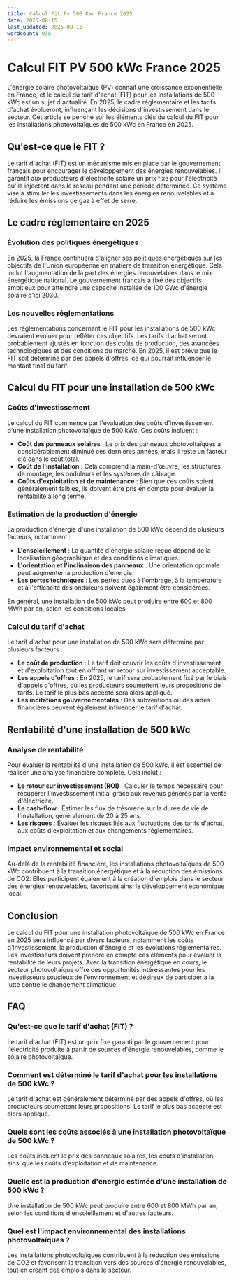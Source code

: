 ```yaml
---
title: Calcul Fit Pv 500 Kwc France 2025
date: 2025-08-15
last_updated: 2025-08-15
wordcount: 938
---
```


# Calcul FIT PV 500 kWc France 2025

L'énergie solaire photovoltaïque (PV) connaît une croissance exponentielle en France, et le calcul du tarif d'achat (FIT) pour les installations de 500 kWc est un sujet d'actualité. En 2025, le cadre réglementaire et les tarifs d'achat évolueront, influençant les décisions d'investissement dans le secteur. Cet article se penche sur les éléments clés du calcul du FIT pour les installations photovoltaïques de 500 kWc en France en 2025.

## Qu'est-ce que le FIT ?

Le tarif d'achat (FIT) est un mécanisme mis en place par le gouvernement français pour encourager le développement des énergies renouvelables. Il garantit aux producteurs d'électricité solaire un prix fixe pour l'électricité qu'ils injectent dans le réseau pendant une période déterminée. Ce système vise à stimuler les investissements dans les énergies renouvelables et à réduire les émissions de gaz à effet de serre.

## Le cadre réglementaire en 2025

### Évolution des politiques énergétiques

En 2025, la France continuera d'aligner ses politiques énergétiques sur les objectifs de l'Union européenne en matière de transition énergétique. Cela inclut l'augmentation de la part des énergies renouvelables dans le mix énergétique national. Le gouvernement français a fixé des objectifs ambitieux pour atteindre une capacité installée de 100 GWc d'énergie solaire d'ici 2030.

### Les nouvelles réglementations

Les réglementations concernant le FIT pour les installations de 500 kWc devraient évoluer pour refléter ces objectifs. Les tarifs d'achat seront probablement ajustés en fonction des coûts de production, des avancées technologiques et des conditions du marché. En 2025, il est prévu que le FIT soit déterminé par des appels d'offres, ce qui pourrait influencer le montant final du tarif.

## Calcul du FIT pour une installation de 500 kWc

### Coûts d'investissement

Le calcul du FIT commence par l'évaluation des coûts d'investissement d'une installation photovoltaïque de 500 kWc. Ces coûts incluent :

- **Coût des panneaux solaires** : Le prix des panneaux photovoltaïques a considérablement diminué ces dernières années, mais il reste un facteur clé dans le coût total.
- **Coût de l'installation** : Cela comprend la main-d'œuvre, les structures de montage, les onduleurs et les systèmes de câblage.
- **Coûts d'exploitation et de maintenance** : Bien que ces coûts soient généralement faibles, ils doivent être pris en compte pour évaluer la rentabilité à long terme.

### Estimation de la production d'énergie

La production d'énergie d'une installation de 500 kWc dépend de plusieurs facteurs, notamment :

- **L'ensoleillement** : La quantité d'énergie solaire reçue dépend de la localisation géographique et des conditions climatiques.
- **L'orientation et l'inclinaison des panneaux** : Une orientation optimale peut augmenter la production d'énergie.
- **Les pertes techniques** : Les pertes dues à l'ombrage, à la température et à l'efficacité des onduleurs doivent également être considérées.

En général, une installation de 500 kWc peut produire entre 600 et 800 MWh par an, selon les conditions locales.

### Calcul du tarif d'achat

Le tarif d'achat pour une installation de 500 kWc sera déterminé par plusieurs facteurs :

- **Le coût de production** : Le tarif doit couvrir les coûts d'investissement et d'exploitation tout en offrant un retour sur investissement acceptable.
- **Les appels d'offres** : En 2025, le tarif sera probablement fixé par le biais d'appels d'offres, où les producteurs soumettent leurs propositions de tarifs. Le tarif le plus bas accepté sera alors appliqué.
- **Les incitations gouvernementales** : Des subventions ou des aides financières peuvent également influencer le tarif d'achat.

## Rentabilité d'une installation de 500 kWc

### Analyse de rentabilité

Pour évaluer la rentabilité d'une installation de 500 kWc, il est essentiel de réaliser une analyse financière complète. Cela inclut :

- **Le retour sur investissement (ROI)** : Calculer le temps nécessaire pour récupérer l'investissement initial grâce aux revenus générés par la vente d'électricité.
- **Le cash-flow** : Estimer les flux de trésorerie sur la durée de vie de l'installation, généralement de 20 à 25 ans.
- **Les risques** : Évaluer les risques liés aux fluctuations des tarifs d'achat, aux coûts d'exploitation et aux changements réglementaires.

### Impact environnemental et social

Au-delà de la rentabilité financière, les installations photovoltaïques de 500 kWc contribuent à la transition énergétique et à la réduction des émissions de CO2. Elles participent également à la création d'emplois dans le secteur des énergies renouvelables, favorisant ainsi le développement économique local.

## Conclusion

Le calcul du FIT pour une installation photovoltaïque de 500 kWc en France en 2025 sera influencé par divers facteurs, notamment les coûts d'investissement, la production d'énergie et les évolutions réglementaires. Les investisseurs doivent prendre en compte ces éléments pour évaluer la rentabilité de leurs projets. Avec la transition énergétique en cours, le secteur photovoltaïque offre des opportunités intéressantes pour les investisseurs soucieux de l'environnement et désireux de participer à la lutte contre le changement climatique.

## FAQ

### Qu'est-ce que le tarif d'achat (FIT) ?

Le tarif d'achat (FIT) est un prix fixe garanti par le gouvernement pour l'électricité produite à partir de sources d'énergie renouvelables, comme le solaire photovoltaïque.

### Comment est déterminé le tarif d'achat pour les installations de 500 kWc ?

Le tarif d'achat est généralement déterminé par des appels d'offres, où les producteurs soumettent leurs propositions. Le tarif le plus bas accepté est alors appliqué.

### Quels sont les coûts associés à une installation photovoltaïque de 500 kWc ?

Les coûts incluent le prix des panneaux solaires, les coûts d'installation, ainsi que les coûts d'exploitation et de maintenance.

### Quelle est la production d'énergie estimée d'une installation de 500 kWc ?

Une installation de 500 kWc peut produire entre 600 et 800 MWh par an, selon les conditions d'ensoleillement et d'autres facteurs.

### Quel est l'impact environnemental des installations photovoltaïques ?

Les installations photovoltaïques contribuent à la réduction des émissions de CO2 et favorisent la transition vers des sources d'énergie renouvelables, tout en créant des emplois dans le secteur.